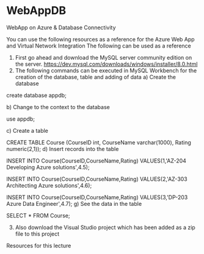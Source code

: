 # WebAppDB
WebApp on Azure &amp; Database Connectivity

You can use the following resources as a reference for the Azure Web App and Virtual Network Integration
The following can be used as a reference
1) First go ahead and download the MySQL server community edition on the server.
https://dev.mysql.com/downloads/windows/installer/8.0.html
2) The following commands can be executed in MySQL Workbench for the creation of the database, table and adding of data
a) Create the database

create database appdb;

b) Change to the context to the database

use appdb;

c) Create a table

CREATE TABLE Course
(CourseID int, CourseName varchar(1000),  Rating numeric(2,1));
d) Insert records into the table

INSERT INTO Course(CourseID,CourseName,Rating) VALUES(1,'AZ-204 Developing Azure solutions',4.5);
 
INSERT INTO Course(CourseID,CourseName,Rating) VALUES(2,'AZ-303 Architecting Azure solutions',4.6);
 
INSERT INTO Course(CourseID,CourseName,Rating) VALUES(3,'DP-203 Azure Data Engineer',4.7);
g) See the data in the table

SELECT * FROM Course;

3) Also download the Visual Studio project which has been added as a zip file to this project

Resources for this lecture

